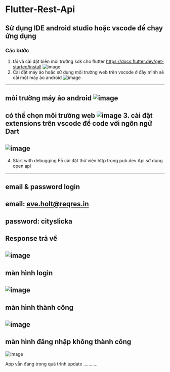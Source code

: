 # Flutter-Rest-Api
## Sử dụng IDE android studio hoặc vscode để chạy ứng dụng
### Các bước 
1. tải và cài đặt biến môi trường sdk cho flutter https://docs.flutter.dev/get-started/install
![image](https://user-images.githubusercontent.com/66910370/237063632-0e64dc82-9c14-4097-b8d7-430c21c1eb9d.png)
3. Cài đặt máy ảo hoặc sử dụng môi trường web trên vscode ở đây mình sẽ cài một máy ảo android 
![image](https://user-images.githubusercontent.com/66910370/237063316-87e9a3c7-5055-43a0-997c-bd65cac5b461.png)
---
môi trường máy ảo android
![image](https://github.com/phancaovu/Flutter-Rest-Api/assets/66910370/c20d8449-7a2a-4b9b-898f-474e22cb7eeb)
---
có thể chọn môi trường web
![image](https://github.com/phancaovu/Flutter-Rest-Api/assets/66910370/3e3bd216-193b-4f80-b3ac-8ea627008eb6)
3. cài đặt extensions trên vscode để code với ngôn ngữ Dart 
---
![image](https://user-images.githubusercontent.com/66910370/237063081-bf0e1563-78ca-4dad-af94-e4b09c80dca9.png)
---
4. Start with debugging F5
cài đặt thử viện http trong pub.dev
Api sử dụng open api 
---
email & password login 
---
 email: eve.holt@reqres.in
 ---
 password: cityslicka
 ---
Response trả về 
---
![image](https://github.com/phancaovu/Flutter-Rest-Api/assets/66910370/a654520f-f656-4c0f-941f-382d8ee074fb)
---
màn hình login 
---
![image](https://github.com/phancaovu/Flutter-Rest-Api/assets/66910370/c7111387-9f9d-436d-894e-ea13a224ffa9)
---
màn hình thành công 
---
![image](https://github.com/phancaovu/Flutter-Rest-Api/assets/66910370/b7e20d68-e845-411c-9913-05f2f54087c6)
---
màn hình đăng nhập không thành công
---
![image](https://github.com/phancaovu/Flutter-Rest-Api/assets/66910370/9180cfff-0178-43fb-894a-a2547cb19b97)

App vẫn đang trong quá trình update ...........


